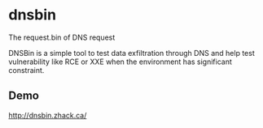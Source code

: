 # dnsbin
The request.bin of DNS request

DNSBin is a simple tool to test data exfiltration through DNS and help test vulnerability like RCE or XXE when the environment has significant constraint. 

## Demo

http://dnsbin.zhack.ca/
